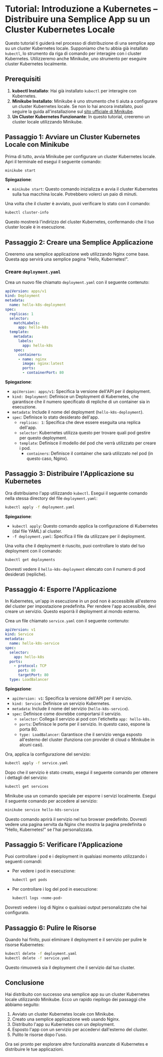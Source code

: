 # Tutorial: Introduzione a Kubernetes – Distribuire una Semplice App su un Cluster Kubernetes Locale

Questo tutorial ti guiderà nel processo di distribuzione di una semplice app su un cluster Kubernetes locale. Supponiamo che tu abbia già installato `kubectl`, lo strumento da riga di comando per interagire con i cluster Kubernetes. Utilizzeremo anche Minikube, uno strumento per eseguire cluster Kubernetes localmente.


## Prerequisiti

1. **kubectl Installato**: Hai già installato `kubectl` per interagire con Kubernetes.
2. **Minikube Installato**: Minikube è uno strumento che ti aiuta a configurare un cluster Kubernetes locale. Se non lo hai ancora installato, puoi seguire la guida all'installazione sul [sito ufficiale di Minikube](https://minikube.sigs.k8s.io/docs/).
3. **Un Cluster Kubernetes Funzionante**: In questo tutorial, creeremo un cluster locale utilizzando Minikube.


## Passaggio 1: Avviare un Cluster Kubernetes Locale con Minikube

Prima di tutto, avvia Minikube per configurare un cluster Kubernetes locale. Apri il terminale ed esegui il seguente comando:

```bash
minikube start
```

**Spiegazione**:  
- `minikube start`: Questo comando inizializza e avvia il cluster Kubernetes sulla tua macchina locale. Potrebbero volerci un paio di minuti.

Una volta che il cluster è avviato, puoi verificare lo stato con il comando:

```bash
kubectl cluster-info
```

Questo mostrerà l'indirizzo del cluster Kubernetes, confermando che il tuo cluster locale è in esecuzione.


## Passaggio 2: Creare una Semplice Applicazione

Creeremo una semplice applicazione web utilizzando Nginx come base. Questa app servirà una semplice pagina "Hello, Kubernetes!".


### Creare `deployment.yaml`

Crea un nuovo file chiamato `deployment.yaml` con il seguente contenuto:

```yaml
apiVersion: apps/v1
kind: Deployment
metadata:
  name: hello-k8s-deployment
spec:
  replicas: 1
  selector:
    matchLabels:
      app: hello-k8s
  template:
    metadata:
      labels:
        app: hello-k8s
    spec:
      containers:
      - name: nginx
        image: nginx:latest
        ports:
        - containerPort: 80
```

**Spiegazione**:
- `apiVersion: apps/v1`: Specifica la versione dell'API per il deployment.
- `kind: Deployment`: Definisce un Deployment di Kubernetes, che garantisce che il numero specificato di repliche di un container sia in esecuzione.
- `metadata`: Include il nome del deployment (`hello-k8s-deployment`).
- `spec`: Definisce lo stato desiderato dell'app.
  - `replicas: 1`: Specifica che deve essere eseguita una replica dell'app.
  - `selector`: Kubernetes utilizza questo per trovare quali pod gestire per questo deployment.
  - `template`: Definisce il modello del pod che verrà utilizzato per creare i pod.
    - `containers`: Definisce il container che sarà utilizzato nel pod (in questo caso, Nginx).


## Passaggio 3: Distribuire l'Applicazione su Kubernetes

Ora distribuiamo l'app utilizzando `kubectl`. Esegui il seguente comando nella stessa directory del file `deployment.yaml`:

```bash
kubectl apply -f deployment.yaml
```

**Spiegazione**:  
- `kubectl apply`: Questo comando applica la configurazione di Kubernetes (dal file YAML) al cluster.
- `-f deployment.yaml`: Specifica il file da utilizzare per il deployment.

Una volta che il deployment è riuscito, puoi controllare lo stato del tuo deployment con il comando:

```bash
kubectl get deployments
```

Dovresti vedere il `hello-k8s-deployment` elencato con il numero di pod desiderati (repliche).


## Passaggio 4: Esporre l'Applicazione

In Kubernetes, un'app in esecuzione in un pod non è accessibile all'esterno del cluster per impostazione predefinita. Per rendere l'app accessibile, devi creare un servizio. Questo esporrà il deployment al mondo esterno.

Crea un file chiamato `service.yaml` con il seguente contenuto:

```yaml
apiVersion: v1
kind: Service
metadata:
  name: hello-k8s-service
spec:
  selector:
    app: hello-k8s
  ports:
    - protocol: TCP
      port: 80
      targetPort: 80
  type: LoadBalancer
```

**Spiegazione**:
- `apiVersion: v1`: Specifica la versione dell'API per il servizio.
- `kind: Service`: Definisce un servizio Kubernetes.
- `metadata`: Include il nome del servizio (`hello-k8s-service`).
- `spec`: Definisce come dovrebbe comportarsi il servizio.
  - `selector`: Collega il servizio ai pod con l'etichetta `app: hello-k8s`.
  - `ports`: Definisce le porte per il servizio. In questo caso, espone la porta 80.
  - `type: LoadBalancer`: Garantisce che il servizio venga esposto all'esterno del cluster (funziona con provider di cloud o Minikube in alcuni casi).

Ora, applica la configurazione del servizio:

```bash
kubectl apply -f service.yaml
```

Dopo che il servizio è stato creato, esegui il seguente comando per ottenere i dettagli del servizio:

```bash
kubectl get services
```

Minikube usa un comando speciale per esporre i servizi localmente. Esegui il seguente comando per accedere al servizio:

```bash
minikube service hello-k8s-service
```

Questo comando aprirà il servizio nel tuo browser predefinito. Dovresti vedere una pagina servita da Nginx che mostra la pagina predefinita o "Hello, Kubernetes!" se l'hai personalizzata.


## Passaggio 5: Verificare l'Applicazione

Puoi controllare i pod e i deployment in qualsiasi momento utilizzando i seguenti comandi:

- Per vedere i pod in esecuzione:
  ```bash
  kubectl get pods
  ```
- Per controllare i log del pod in esecuzione:
  ```bash
  kubectl logs <nome-pod>
  ```

Dovresti vedere i log di Nginx o qualsiasi output personalizzato che hai configurato.


## Passaggio 6: Pulire le Risorse

Quando hai finito, puoi eliminare il deployment e il servizio per pulire le risorse Kubernetes:

```bash
kubectl delete -f deployment.yaml
kubectl delete -f service.yaml
```

Questo rimuoverà sia il deployment che il servizio dal tuo cluster.


## Conclusione

Hai distribuito con successo una semplice app su un cluster Kubernetes locale utilizzando Minikube. Ecco un rapido riepilogo dei passaggi che abbiamo seguito:
1. Avviato un cluster Kubernetes locale con Minikube.
2. Creato una semplice applicazione web usando Nginx.
3. Distribuito l'app su Kubernetes con un deployment.
4. Esposto l'app con un servizio per accedervi dall'esterno del cluster.
5. Pulito le risorse dopo l'uso.

Ora sei pronto per esplorare altre funzionalità avanzate di Kubernetes e distribuire le tue applicazioni.